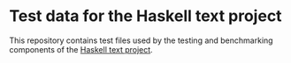 # Test data for the Haskell text project

This repository contains test files used by the testing and
benchmarking components of the [Haskell text
project](https://bitbucket.org/bos/text).
